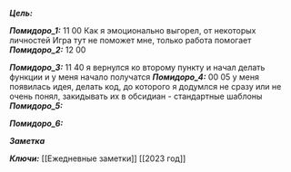 
***Цель:***  

***Помидоро_1:*** 11 00
	Как я эмоционально выгорел, от некоторых личностей
	Игра тут не поможет мне, только работа помогает
***Помидоро_2:*** 12 00

***Помидоро_3:*** 11 40
 я вернулся ко второму пункту и начал делать функции и у меня начало получатся
***Помидоро_4:***  00 05 
	 у меня появилась идея, делать код, до которого я додумлся не сразу 
	 или не очень понял, закидывать их в обсидиан - стандартные шаблоны
***Помидоро_5:*** 

***Помидоро_6:*** 

***Заметка*** 


***Ключи:*** [[Ежедневные заметки]] [[2023 год]]